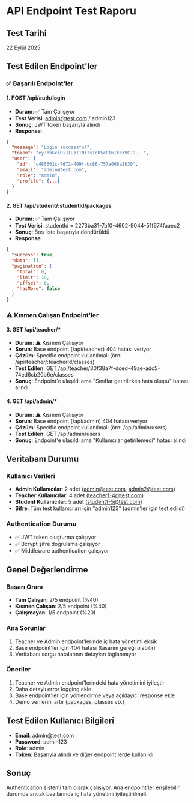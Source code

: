 # API Endpoint Test Raporu

## Test Tarihi
22 Eylül 2025

## Test Edilen Endpoint'ler

### ✅ Başarılı Endpoint'ler

#### 1. POST /api/auth/login
- **Durum**: ✅ Tam Çalışıyor
- **Test Verisi**: admin@test.com / admin123
- **Sonuç**: JWT token başarıyla alındı
- **Response**: 
```json
{
  "message": "Login successful",
  "token": "eyJhbGciOiJIUzI1NiIsInR5cCI6IkpXVCJ9...",
  "user": {
    "id": "c485661c-7d72-499f-bc86-757a068a2b30",
    "email": "admin@test.com",
    "role": "admin",
    "profile": {...}
  }
}
```

#### 2. GET /api/student/:studentId/packages
- **Durum**: ✅ Tam Çalışıyor
- **Test Verisi**: studentId = 2273ba31-7af0-4602-9044-51f674faaec2
- **Sonuç**: Boş liste başarıyla döndürüldü
- **Response**: 
```json
{
  "success": true,
  "data": [],
  "pagination": {
    "total": 0,
    "limit": 10,
    "offset": 0,
    "hasMore": false
  }
}
```

### ⚠️ Kısmen Çalışan Endpoint'ler

#### 3. GET /api/teacher/*
- **Durum**: ⚠️ Kısmen Çalışıyor
- **Sorun**: Base endpoint (/api/teacher) 404 hatası veriyor
- **Çözüm**: Specific endpoint kullanılmalı (örn: /api/teacher/:teacherId/classes)
- **Test Edilen**: GET /api/teacher/30f38a7f-dced-49ae-adc5-74ed6cb20b6e/classes
- **Sonuç**: Endpoint'e ulaşıldı ama "Sınıflar getirilirken hata oluştu" hatası alındı

#### 4. GET /api/admin/*
- **Durum**: ⚠️ Kısmen Çalışıyor
- **Sorun**: Base endpoint (/api/admin) 404 hatası veriyor
- **Çözüm**: Specific endpoint kullanılmalı (örn: /api/admin/users)
- **Test Edilen**: GET /api/admin/users
- **Sonuç**: Endpoint'e ulaşıldı ama "Kullanıcılar getirilemedi" hatası alındı

## Veritabanı Durumu

### Kullanıcı Verileri
- **Admin Kullanıcılar**: 2 adet (admin@test.com, admin2@test.com)
- **Teacher Kullanıcılar**: 4 adet (teacher1-4@test.com)
- **Student Kullanıcılar**: 5 adet (student1-5@test.com)
- **Şifre**: Tüm test kullanıcıları için "admin123" (admin'ler için test edildi)

### Authentication Durumu
- ✅ JWT token oluşturma çalışıyor
- ✅ Bcrypt şifre doğrulama çalışıyor
- ✅ Middleware authentication çalışıyor

## Genel Değerlendirme

### Başarı Oranı
- **Tam Çalışan**: 2/5 endpoint (%40)
- **Kısmen Çalışan**: 2/5 endpoint (%40)
- **Çalışmayan**: 1/5 endpoint (%20)

### Ana Sorunlar
1. Teacher ve Admin endpoint'lerinde iç hata yönetimi eksik
2. Base endpoint'ler için 404 hatası (tasarım gereği olabilir)
3. Veritabanı sorgu hatalarının detayları loglanmıyor

### Öneriler
1. Teacher ve Admin endpoint'lerindeki hata yönetimini iyileştir
2. Daha detaylı error logging ekle
3. Base endpoint'ler için yönlendirme veya açıklayıcı response ekle
4. Demo verilerini artır (packages, classes vb.)

## Test Edilen Kullanıcı Bilgileri
- **Email**: admin@test.com
- **Password**: admin123
- **Role**: admin
- **Token**: Başarıyla alındı ve diğer endpoint'lerde kullanıldı

## Sonuç
Authentication sistemi tam olarak çalışıyor. Ana endpoint'ler erişilebilir durumda ancak bazılarında iç hata yönetimi iyileştirilmeli.